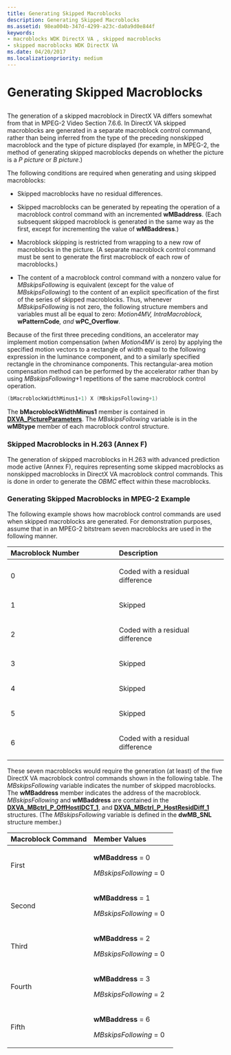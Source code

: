 ```yaml
---
title: Generating Skipped Macroblocks
description: Generating Skipped Macroblocks
ms.assetid: 98ea004b-347d-4299-a23c-da0a9d0e844f
keywords:
- macroblocks WDK DirectX VA , skipped macroblocks
- skipped macroblocks WDK DirectX VA
ms.date: 04/20/2017
ms.localizationpriority: medium
---
```


# Generating Skipped Macroblocks


## <span id="ddk_generating_skipped_macroblocks_gg"></span><span id="DDK_GENERATING_SKIPPED_MACROBLOCKS_GG"></span>


The generation of a skipped macroblock in DirectX VA differs somewhat from that in MPEG-2 Video Section 7.6.6. In DirectX VA skipped macroblocks are generated in a separate macroblock control command, rather than being inferred from the type of the preceding nonskipped macroblock and the type of picture displayed (for example, in MPEG-2, the method of generating skipped macroblocks depends on whether the picture is a *P picture* or *B picture*.)

The following conditions are required when generating and using skipped macroblocks:

- Skipped macroblocks have no residual differences.

- Skipped macroblocks can be generated by repeating the operation of a macroblock control command with an incremented **wMBaddress**. (Each subsequent skipped macroblock is generated in the same way as the first, except for incrementing the value of **wMBaddress**.)

- Macroblock skipping is restricted from wrapping to a new row of macroblocks in the picture. (A separate macroblock control command must be sent to generate the first macroblock of each row of macroblocks.)

- The content of a macroblock control command with a nonzero value for *MBskipsFollowing* is equivalent (except for the value of *MBskipsFollowing*) to the content of an explicit specification of the first of the series of skipped macroblocks. Thus, whenever *MBskipsFollowing* is not zero, the following structure members and variables must all be equal to zero: *Motion4MV, IntraMacroblock,* **wPatternCode**<em>, and</em> **wPC\_Overflow**.

Because of the first three preceding conditions, an accelerator may implement motion compensation (when *Motion4MV* is zero) by applying the specified motion vectors to a rectangle of width equal to the following expression in the luminance component, and to a similarly specified rectangle in the chrominance components. This rectangular-area motion compensation method can be performed by the accelerator rather than by using *MBskipsFollowing*+1 repetitions of the same macroblock control operation.

```cpp
(bMacroblockWidthMinus1+1) X (MBskipsFollowing+1)
```

The **bMacroblockWidthMinus1** member is contained in [**DXVA\_PictureParameters**](/windows-hardware/drivers/ddi/dxva/ns-dxva-_dxva_pictureparameters). The *MBskipsFollowing* variable is in the **wMBtype** member of each macroblock control structure.

### <span id="Skipped_Macroblocks_in_H.263__Annex_F_"></span><span id="skipped_macroblocks_in_h.263__annex_f_"></span><span id="SKIPPED_MACROBLOCKS_IN_H.263__ANNEX_F_"></span>Skipped Macroblocks in H.263 (Annex F)

The generation of skipped macroblocks in H.263 with advanced prediction mode active (Annex F), requires representing some skipped macroblocks as nonskipped macroblocks in DirectX VA macroblock control commands. This is done in order to generate the *OBMC* effect within these macroblocks.

### <span id="Generating_Skipped_Macroblocks_in_MPEG-2_Example"></span><span id="generating_skipped_macroblocks_in_mpeg-2_example"></span><span id="GENERATING_SKIPPED_MACROBLOCKS_IN_MPEG-2_EXAMPLE"></span>Generating Skipped Macroblocks in MPEG-2 Example

The following example shows how macroblock control commands are used when skipped macroblocks are generated. For demonstration purposes, assume that in an MPEG-2 bitstream seven macroblocks are used in the following manner.

<table>
<colgroup>
<col width="50%" />
<col width="50%" />
</colgroup>
<thead>
<tr class="header">
<th align="left">Macroblock Number</th>
<th align="left">Description</th>
</tr>
</thead>
<tbody>
<tr class="odd">
<td align="left"><p>0</p></td>
<td align="left"><p>Coded with a residual difference</p></td>
</tr>
<tr class="even">
<td align="left"><p>1</p></td>
<td align="left"><p>Skipped</p></td>
</tr>
<tr class="odd">
<td align="left"><p>2</p></td>
<td align="left"><p>Coded with a residual difference</p></td>
</tr>
<tr class="even">
<td align="left"><p>3</p></td>
<td align="left"><p>Skipped</p></td>
</tr>
<tr class="odd">
<td align="left"><p>4</p></td>
<td align="left"><p>Skipped</p></td>
</tr>
<tr class="even">
<td align="left"><p>5</p></td>
<td align="left"><p>Skipped</p></td>
</tr>
<tr class="odd">
<td align="left"><p>6</p></td>
<td align="left"><p>Coded with a residual difference</p></td>
</tr>
</tbody>
</table>

 

These seven macroblocks would require the generation (at least) of the five DirectX VA macroblock control commands shown in the following table. The *MBskipsFollowing* variable indicates the number of skipped macroblocks. The **wMBaddress** member indicates the address of the macroblock. *MBskipsFollowing* and **wMBaddress** are contained in the [**DXVA\_MBctrl\_P\_OffHostIDCT\_1**](/windows-hardware/drivers/ddi/dxva/ns-dxva-_dxva_mbctrl_p_offhostidct_1), and [**DXVA\_MBctrl\_P\_HostResidDiff\_1**](/windows-hardware/drivers/ddi/dxva/ns-dxva-_dxva_mbctrl_p_hostresiddiff_1) structures. (The *MBskipsFollowing* variable is defined in the **dwMB\_SNL** structure member.)

<table>
<colgroup>
<col width="50%" />
<col width="50%" />
</colgroup>
<thead>
<tr class="header">
<th align="left">Macroblock Command</th>
<th align="left">Member Values</th>
</tr>
</thead>
<tbody>
<tr class="odd">
<td align="left"><p>First</p></td>
<td align="left"><p><strong>wMBaddress</strong> = 0</p>
<p><em>MBskipsFollowing</em> = 0</p></td>
</tr>
<tr class="even">
<td align="left"><p>Second</p></td>
<td align="left"><p><strong>wMBaddress</strong> = 1</p>
<p><em>MBskipsFollowing</em> = 0</p></td>
</tr>
<tr class="odd">
<td align="left"><p>Third</p></td>
<td align="left"><p><strong>wMBaddress</strong> = 2</p>
<p><em>MBskipsFollowing</em> = 0</p></td>
</tr>
<tr class="even">
<td align="left"><p>Fourth</p></td>
<td align="left"><p><strong>wMBaddress</strong> = 3</p>
<p><em>MBskipsFollowing</em> = 2</p></td>
</tr>
<tr class="odd">
<td align="left"><p>Fifth</p></td>
<td align="left"><p><strong>wMBaddress</strong> = 6</p>
<p><em>MBskipsFollowing</em> = 0</p></td>
</tr>
</tbody>
</table>

 

 

